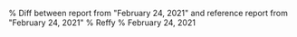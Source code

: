% Diff between report from "February 24, 2021" and reference report from "February 24, 2021"
% Reffy
% February 24, 2021

